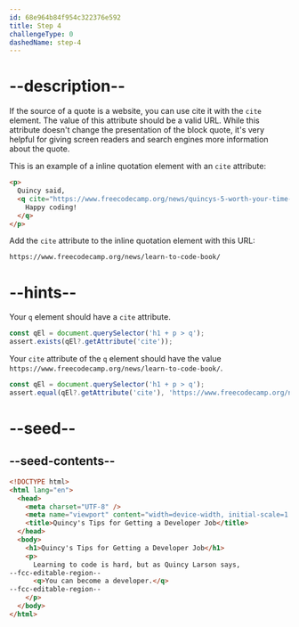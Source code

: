 ```yaml
---
id: 68e964b84f954c322376e592
title: Step 4
challengeType: 0
dashedName: step-4
---
```


# --description--

If the source of a quote is a website, you can use cite it with the `cite` element. The value of this attribute should be a valid URL. While this attribute doesn't change the presentation of the block quote, it's very helpful for giving screen readers and search engines more information about the quote.

This is an example of a inline quotation element with an `cite` attribute:

```html
<p>
  Quincy said, 
  <q cite="https://www.freecodecamp.org/news/quincys-5-worth-your-time-update/">
    Happy coding!
  </q>
</p>
```

Add the `cite` attribute to the inline quotation element with this URL: 

`https://www.freecodecamp.org/news/learn-to-code-book/`

# --hints--

Your `q` element should have a `cite` attribute.

```js
const qEl = document.querySelector('h1 + p > q');
assert.exists(qEl?.getAttribute('cite'));
```

Your `cite` attribute of the `q` element should have the value `https://www.freecodecamp.org/news/learn-to-code-book/`.

```js
const qEl = document.querySelector('h1 + p > q');
assert.equal(qEl?.getAttribute('cite'), 'https://www.freecodecamp.org/news/learn-to-code-book/');
```

# --seed--

## --seed-contents--

```html
<!DOCTYPE html>
<html lang="en">
  <head>
    <meta charset="UTF-8" />
    <meta name="viewport" content="width=device-width, initial-scale=1.0" />
    <title>Quincy's Tips for Getting a Developer Job</title>
  </head>
  <body>
    <h1>Quincy's Tips for Getting a Developer Job</h1>
    <p>
      Learning to code is hard, but as Quincy Larson says, 
--fcc-editable-region--
      <q>You can become a developer.</q>
--fcc-editable-region--
    </p>
  </body>
</html>
```
